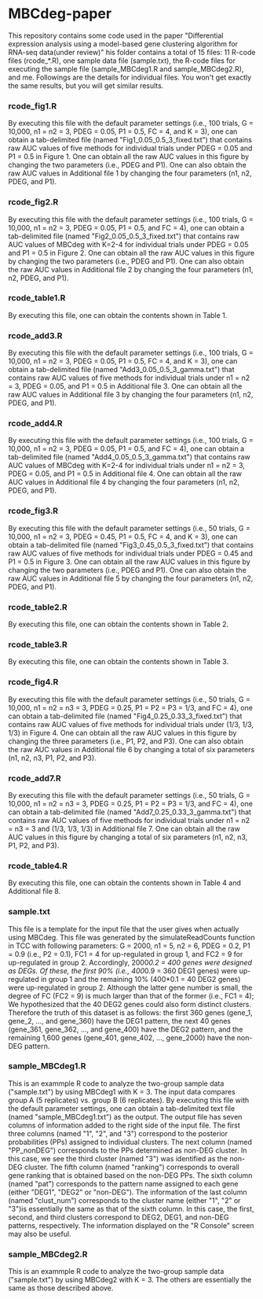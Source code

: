 # MBCdeg-paper

This repository contains some code used in the paper "Differential expression analysis using a model-based gene clustering algorithm for RNA-seq data(under review)"
his folder contains a total of 15 files: 11 R-code files (rcode_*.R), one sample data file (sample.txt), the R-code files for executing the sample file (sample_MBCdeg1.R and sample_MBCdeg2.R), and me. Followings are the details for individual files. You won't get exactly the same results, but you will get similar results. 

###  rcode_fig1.R  ###
By executing this file with the default parameter settings (i.e., 100 trials, G = 10,000, n1 = n2 = 3, PDEG = 0.05, P1 = 0.5, FC = 4, and K = 3), one can obtain a tab-delimited file (named "Fig1_0.05_0.5_3_fixed.txt") that contains raw AUC values of five methods for individual trials under PDEG = 0.05 and P1 = 0.5 in Figure 1. One can obtain all the raw AUC values in this figure by changing the two parameters (i.e., PDEG and P1). One can also obtain the raw AUC values in Additional file 1 by changing the four parameters (n1, n2, PDEG, and P1).

###  rcode_fig2.R  ###
By executing this file with the default parameter settings (i.e., 100 trials, G = 10,000, n1 = n2 = 3, PDEG = 0.05, P1 = 0.5, and FC = 4), one can obtain a tab-delimited file (named "Fig2_0.05_0.5_3_fixed.txt") that contains raw AUC values of MBCdeg with K=2-4 for individual trials under PDEG = 0.05 and P1 = 0.5 in Figure 2. One can obtain all the raw AUC values in this figure by changing the two parameters (i.e., PDEG and P1). One can also obtain the raw AUC values in Additional file 2 by changing the four parameters (n1, n2, PDEG, and P1).

###  rcode_table1.R  ###
By executing this file, one can obtain the contents shown in Table 1.

###  rcode_add3.R  ###
By executing this file with the default parameter settings (i.e., 100 trials, G = 10,000, n1 = n2 = 3, PDEG = 0.05, P1 = 0.5, FC = 4, and K = 3), one can obtain a tab-delimited file (named "Add3_0.05_0.5_3_gamma.txt") that contains raw AUC values of five methods for individual trials under n1 = n2 = 3, PDEG = 0.05, and P1 = 0.5 in Additional file 3. One can obtain all the raw AUC values in Additional file 3 by changing the four parameters (n1, n2, PDEG, and P1).

###  rcode_add4.R  ###
By executing this file with the default parameter settings (i.e., 100 trials, G = 10,000, n1 = n2 = 3, PDEG = 0.05, P1 = 0.5, and FC = 4), one can obtain a tab-delimited file (named "Add4_0.05_0.5_3_gamma.txt") that contains raw AUC values of MBCdeg with K=2-4 for individual trials under n1 = n2 = 3, PDEG = 0.05, and P1 = 0.5 in Additional file 4. One can obtain all the raw AUC values in Additional file 4 by changing the four parameters (n1, n2, PDEG, and P1).

###  rcode_fig3.R  ###
By executing this file with the default parameter settings (i.e., 50 trials, G = 10,000, n1 = n2 = 3, PDEG = 0.45, P1 = 0.5, FC = 4, and K = 3), one can obtain a tab-delimited file (named "Fig3_0.45_0.5_3_fixed.txt") that contains raw AUC values of five methods for individual trials under PDEG = 0.45 and P1 = 0.5 in Figure 3. One can obtain all the raw AUC values in this figure by changing the two parameters (i.e., PDEG and P1). One can also obtain the raw AUC values in Additional file 5 by changing the four parameters (n1, n2, PDEG, and P1).

###  rcode_table2.R  ###
By executing this file, one can obtain the contents shown in Table 2.

###  rcode_table3.R  ###
By executing this file, one can obtain the contents shown in Table 3.

###  rcode_fig4.R  ###
By executing this file with the default parameter settings (i.e., 50 trials, G = 10,000, n1 = n2 = n3 = 3, PDEG = 0.25, P1 = P2 = P3 = 1/3, and FC = 4), one can obtain a tab-delimited file (named "Fig4_0.25_0.33_3_fixed.txt") that contains raw AUC values of five methods for individual trials under (1/3, 1/3, 1/3) in Figure 4. One can obtain all the raw AUC values in this figure by changing the three parameters (i.e., P1, P2, and P3). One can also obtain the raw AUC values in Additional file 6 by changing a total of six parameters (n1, n2, n3, P1, P2, and P3).

###  rcode_add7.R  ###
By executing this file with the default parameter settings (i.e., 50 trials, G = 10,000, n1 = n2 = n3 = 3, PDEG = 0.25, P1 = P2 = P3 = 1/3, and FC = 4), one can obtain a tab-delimited file (named "Add7_0.25_0.33_3_gamma.txt") that contains raw AUC values of five methods for individual trials under n1 = n2 = n3 = 3 and (1/3, 1/3, 1/3) in Additional file 7. One can obtain all the raw AUC values in this figure by changing a total of six parameters (n1, n2, n3, P1, P2, and P3).

###  rcode_table4.R  ###
By executing this file, one can obtain the contents shown in Table 4 and Additional file 8.

###  sample.txt  ###
This file is a template for the input file that the user gives when actually using MBCdeg. This file was generated by the simulateReadCounts function in TCC with following parameters: G = 2000, n1 = 5, n2 = 6, PDEG = 0.2, P1 = 0.9 (i.e., P2 = 0.1), FC1 = 4 for up-regulated in group 1, and FC2 = 9 for up-regulated in group 2. Accordingly, 2000*0.2 = 400 genes were designed as DEGs. Of these, the first 90% (i.e., 400*0.9 = 360 DEG1 genes) were up-regulated in group 1 and the remaining 10% (400*0.1 = 40 DEG2 genes) were up-regulated in group 2. Although the latter gene number is small, the degree of FC (FC2 = 9) is much larger than that of the former (i.e., FC1 = 4); We hypothesized that the 40 DEG2 genes could also form distinct clusters. Therefore the truth of this dataset is as follows: the first 360 genes (gene_1, gene_2, ..., and gene_360) have the DEG1 pattern, the next 40 genes (gene_361, gene_362, ..., and gene_400) have the DEG2 pattern, and the remaining 1,600 genes (gene_401, gene_402, ..., gene_2000) have the non-DEG pattern.

###  sample_MBCdeg1.R  ###
This is an exammple R code to analyze the two-group sample data ("sample.txt") by using MBCdeg1 with K = 3. The input data compares group A (5 replicates) vs. group B (6 replicates). By executing this file with the default parameter settings, one can obtain a tab-delimited text file (named "sample_MBCdeg1.txt") as the output. The output file has seven columns of information added to the right side of the input file. The first three columns (named "1", "2", and "3") correspond to the posterior probabilities (PPs) assigned to individual clusters. The next column (named "PP_nonDEG") corresponds to the PPs determined as non-DEG cluster. In this case, we see the third cluster (named "3") was identified as the non-DEG cluster. The fifth column (named "ranking") corresponds to overall gene ranking that is obtained based on the non-DEG PPs. The sixth column (named "pat") corresponds to the pattern name assigned to each gene (either "DEG1", "DEG2" or "non-DEG"). The information of the last column (named "clust_num") corresponds to the cluster name (either "1", "2" or "3")is essentially the same as that of the sixth column. In this case, the first, second, and third clusters correspond to DEG2, DEG1, and non-DEG patterns, respectively. The information displayed on the "R Console" screen may also be useful.

###  sample_MBCdeg2.R  ###
This is an exammple R code to analyze the two-group sample data ("sample.txt") by using MBCdeg2 with K = 3. The others are essentially the same as those described above.



